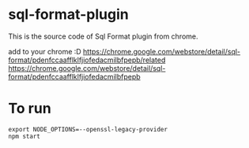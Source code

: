 # sql-format-plugin
This is the source code of Sql Format plugin from chrome.

add to your chrome :D
https://chrome.google.com/webstore/detail/sql-format/pdenfccaafflklfjiofedacmilbfpepb/related
https://chrome.google.com/webstore/detail/sql-format/pdenfccaafflklfjiofedacmilbfpepb

# To run
```
export NODE_OPTIONS=--openssl-legacy-provider
npm start
```